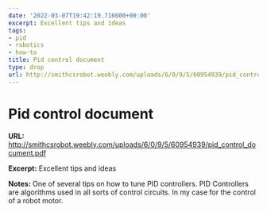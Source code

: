 ```yaml
---
date: '2022-03-07T19:42:19.716000+00:00'
excerpt: Excellent tips and ideas
tags:
- pid
- robotics
- how-to
title: Pid control document
type: drop
url: http://smithcsrobot.weebly.com/uploads/6/0/9/5/60954939/pid_control_document.pdf
---
```


# Pid control document

**URL:** http://smithcsrobot.weebly.com/uploads/6/0/9/5/60954939/pid_control_document.pdf

**Excerpt:** Excellent tips and ideas

**Notes:**
One of several tips on how to tune PID controllers. PID Controllers are algorithms used in all sorts of control circuits. In my case for the control of a robot motor.
